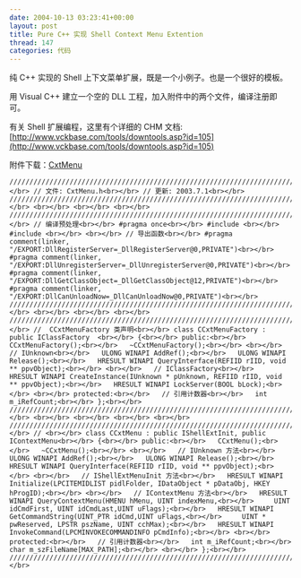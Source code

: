 ```yaml
---
date: 2004-10-13 03:23:41+00:00
layout: post
title: Pure C++ 实现 Shell Context Menu Extention
thread: 147
categories: 代码
---
```


纯 C++ 实现的 Shell 上下文菜单扩展，既是一个小例子。也是一个很好的模板。

  


用 Visual C++ 建立一个空的 DLL 工程，加入附件中的两个文件，编译注册即可。

  


有关 Shell 扩展编程，这里有个详细的 CHM 文档: [http://www.vckbase.com/tools/downtools.asp?id=105](http://www.vckbase.com/tools/downtools.asp?id=105)

  
附件下载：[CxtMenu](/assets/1097580159.rar)

  


<!-- more -->  

    
    ////////////////////////////////////////////////////////////////////////////////////////////////////<br></br> // 文件: CxtMenu.h<br></br> // 更新: 2003.7.1<br></br> ////////////////////////////////////////////////////////////////////////////////////////////////////<br></br> <br></br> <br></br> <br></br> ////////////////////////////////////////////////////////////////////////////////////////////////////<br></br> // 编译预处理<br></br> #pragma once<br></br> #include <br></br> #include <br></br> <br></br> // 导出函数<br></br> #pragma comment(linker, "/EXPORT:DllRegisterServer=_DllRegisterServer@0,PRIVATE")<br></br> #pragma comment(linker, "/EXPORT:DllUnregisterServer=_DllUnregisterServer@0,PRIVATE")<br></br> #pragma comment(linker, "/EXPORT:DllGetClassObject=_DllGetClassObject@12,PRIVATE")<br></br> #pragma comment(linker, "/EXPORT:DllCanUnloadNow=_DllCanUnloadNow@0,PRIVATE")<br></br> ////////////////////////////////////////////////////////////////////////////////////////////////////<br></br> <br></br> <br></br> <br></br> ////////////////////////////////////////////////////////////////////////////////////////////////////<br></br> //  CCxtMenuFactory 类声明<br></br> class CCxtMenuFactory : public IClassFactory  <br></br> {<br></br> public:<br></br>   CCxtMenuFactory();<br></br>   ~CCxtMenuFactory();<br></br> <br></br>   // IUnknown<br></br>   ULONG WINAPI AddRef();<br></br>   ULONG WINAPI Release();<br></br>   HRESULT WINAPI QueryInterface(REFIID rIID, void ** ppvObject);<br></br> <br></br>   // IClassFactory<br></br>   HRESULT WINAPI CreateInstance(IUnknown * pUnknown, REFIID rIID, void ** ppvObject);<br></br>   HRESULT WINAPI LockServer(BOOL bLock);<br></br> <br></br> protected:<br></br>   // 引用计数器<br></br>   int m_iRefCount;<br></br> };<br></br> ////////////////////////////////////////////////////////////////////////////////////////////////////<br></br> <br></br> <br></br> <br></br> <br></br> ////////////////////////////////////////////////////////////////////////////////////////////////////<br></br> // <br></br> class CCxtMenu : public IShellExtInit, public IContextMenu<br></br> {<br></br> public:<br></br>   CCxtMenu();<br></br>   ~CCxtMenu();<br></br> <br></br>   // IUnknown 方法<br></br>   ULONG WINAPI AddRef();<br></br>   ULONG WINAPI Release();<br></br>   HRESULT WINAPI QueryInterface(REFIID rIID, void ** ppvObject);<br></br> <br></br>   // IShellExtMenuInit 方法<br></br>   HRESULT WINAPI Initialize(LPCITEMIDLIST pidlFolder, IDataObject * pDataObj, HKEY hProgID);<br></br> <br></br>   // IContextMenu 方法<br></br>   HRESULT WINAPI QueryContextMenu(HMENU hMenu, UINT indexMenu,<br></br>     UINT idCmdFirst, UINT idCmdLast,UINT uFlags);<br></br>   HRESULT WINAPI GetCommandString(UINT_PTR idCmd,UINT uFlags,<br></br>     UINT * pwReserved, LPSTR pszName, UINT cchMax);<br></br>   HRESULT WINAPI InvokeCommand(LPCMINVOKECOMMANDINFO pCmdInfo);<br></br> <br></br> protected:<br></br>   // 引用计数器<br></br>   int m_iRefCount;<br></br>   char m_szFileName[MAX_PATH];<br></br> <br></br> };<br></br> ////////////////////////////////////////////////////////////////////////////////////////////////////<br></br> 
